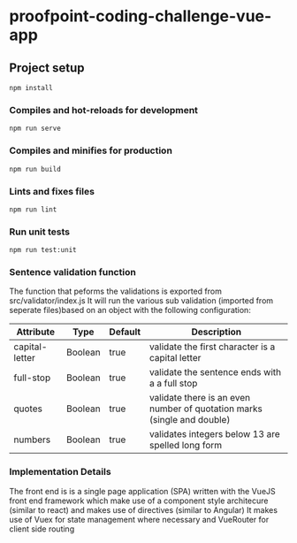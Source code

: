 # proofpoint-coding-challenge-vue-app

## Project setup
```
npm install
```

### Compiles and hot-reloads for development
```
npm run serve
```

### Compiles and minifies for production
```
npm run build
```

### Lints and fixes files
```
npm run lint
```

### Run unit tests
```
npm run test:unit
```

### Sentence validation function
The function that peforms the validations is exported from src/validator/index.js
It will run the various sub validation (imported from seperate files)based on an object with the following configuration:

| Attribute      | Type    | Default | Description                                                             |
|----------------|---------|---------|-------------------------------------------------------------------------|
| capital-letter | Boolean | true    | validate the first character is a capital letter                        |
| full-stop      | Boolean | true    | validate the sentence ends with a a full stop                           |
| quotes         | Boolean | true    | validate there is an even number of quotation marks (single and double) |
| numbers        | Boolean | true    | validates integers below 13 are spelled long form                       |

### Implementation Details
The front end is is a single page application (SPA) written with the VueJS front end framework
which make use of a component style architecure (similar to react)
and makes use of directives (similar to Angular)
It makes use of Vuex for state management where necessary and VueRouter for client side routing

